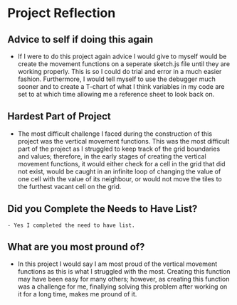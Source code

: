 # Project Reflection

## Advice to self if doing this again

   - If I were to do this project again advice I would give to myself would be create the movement functions on a seperate sketch.js file until they are working properly. This is so I could do trial and error in a much easier fashion. Furthermore, I would tell myself to use the debugger much sooner and to create a T-chart of what I think variables in my code are set to at which time allowing me a reference sheet to look back on.

## Hardest Part of Project

   - The most difficult challenge I faced during the construction of this project was the vertical movement functions. This was the most difficult part of the project as I struggled to keep track of the grid boundaries and values; therefore, in the early stages of creating the vertical movement functions, it would either check for a cell in the grid that did not exist, would be caught in an infinite loop of changing the value of one cell with the value of its neighbour, or would not move the tiles to the furthest vacant cell on the grid.
    
 ## Did you Complete the Needs to Have List?
 
    - Yes I completed the need to have list.
    
 ## What are you most pround of?
   
   - In this project I would say I am most proud of the vertical movement functions as this is what I struggled with the most. Creating this function may have been easy for many others; however, as creating this function was a challenge for me, finallying solving this problem after working on it for a long time, makes me pround of it.

